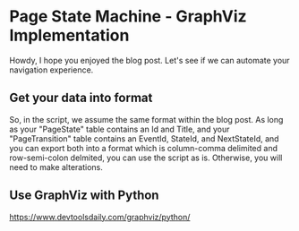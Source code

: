 # Page State Machine - GraphViz Implementation

Howdy, I hope you enjoyed the blog post. Let's see if we can automate your navigation experience.

## Get your data into format

So, in the script, we assume the same format within the blog post. 
As long as your "PageState" table contains an Id and Title, 
and your "PageTransition" table contains an EventId, StateId, and NextStateId,
and you can export both into a format which is column-comma delimited and row-semi-colon delmited,
you can use the script as is.
Otherwise, you will need to make alterations.

## Use GraphViz with Python

https://www.devtoolsdaily.com/graphviz/python/
